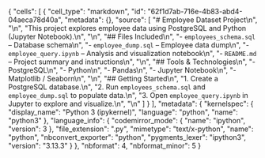 {
 "cells": [
  {
   "cell_type": "markdown",
   "id": "62f1d7ab-716e-4b83-abd4-04aeca78d40a",
   "metadata": {},
   "source": [
    "# Employee Dataset Project\n",
    "\n",
    "This project explores employee data using PostgreSQL and Python (Jupyter Notebook).\n",
    "\n",
    "## Files Included\n",
    "- `employees_schema.sql` – Database schema\n",
    "- `employee_dump.sql` – Employee data dump\n",
    "- `employee_query.ipynb` – Analysis and visualization notebook\n",
    "- `README.md` – Project summary and instructions\n",
    "\n",
    "## Tools & Technologies\n",
    "- PostgreSQL\n",
    "- Python\n",
    "- Pandas\n",
    "- Jupyter Notebook\n",
    "- Matplotlib / Seaborn\n",
    "\n",
    "## Getting Started\n",
    "1. Create a PostgreSQL database.\n",
    "2. Run `employees_schema.sql` and `employee_dump.sql` to populate data.\n",
    "3. Open `employee_query.ipynb` in Jupyter to explore and visualize.\n",
    "\n"
   ]
  }
 ],
 "metadata": {
  "kernelspec": {
   "display_name": "Python 3 (ipykernel)",
   "language": "python",
   "name": "python3"
  },
  "language_info": {
   "codemirror_mode": {
    "name": "ipython",
    "version": 3
   },
   "file_extension": ".py",
   "mimetype": "text/x-python",
   "name": "python",
   "nbconvert_exporter": "python",
   "pygments_lexer": "ipython3",
   "version": "3.13.3"
  }
 },
 "nbformat": 4,
 "nbformat_minor": 5
}
